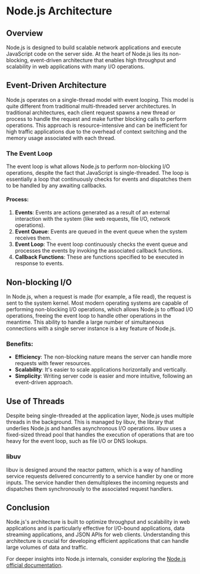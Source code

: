 # Node.js Architecture

## Overview
Node.js is designed to build scalable network applications and execute JavaScript code on the server side. At the heart of Node.js lies its non-blocking, event-driven architecture that enables high throughput and scalability in web applications with many I/O operations.

## Event-Driven Architecture
Node.js operates on a single-thread model with event looping. This model is quite different from traditional multi-threaded server architectures. In traditional architectures, each client request spawns a new thread or process to handle the request and make further blocking calls to perform operations. This approach is resource-intensive and can be inefficient for high traffic applications due to the overhead of context switching and the memory usage associated with each thread.

### The Event Loop
The event loop is what allows Node.js to perform non-blocking I/O operations, despite the fact that JavaScript is single-threaded. The loop is essentially a loop that continuously checks for events and dispatches them to be handled by any awaiting callbacks.

#### Process:
1. **Events**: Events are actions generated as a result of an external interaction with the system (like web requests, file I/O, network operations).
2. **Event Queue**: Events are queued in the event queue when the system receives them.
3. **Event Loop**: The event loop continuously checks the event queue and processes the events by invoking the associated callback functions.
4. **Callback Functions**: These are functions specified to be executed in response to events.

## Non-blocking I/O
In Node.js, when a request is made (for example, a file read), the request is sent to the system kernel. Most modern operating systems are capable of performing non-blocking I/O operations, which allows Node.js to offload I/O operations, freeing the event loop to handle other operations in the meantime. This ability to handle a large number of simultaneous connections with a single server instance is a key feature of Node.js.

### Benefits:
- **Efficiency**: The non-blocking nature means the server can handle more requests with fewer resources.
- **Scalability**: It's easier to scale applications horizontally and vertically.
- **Simplicity**: Writing server code is easier and more intuitive, following an event-driven approach.

## Use of Threads
Despite being single-threaded at the application layer, Node.js uses multiple threads in the background. This is managed by libuv, the library that underlies Node.js and handles asynchronous I/O operations. libuv uses a fixed-sized thread pool that handles the execution of operations that are too heavy for the event loop, such as file I/O or DNS lookups.

### libuv
libuv is designed around the reactor pattern, which is a way of handling service requests delivered concurrently to a service handler by one or more inputs. The service handler then demultiplexes the incoming requests and dispatches them synchronously to the associated request handlers.

## Conclusion
Node.js's architecture is built to optimize throughput and scalability in web applications and is particularly effective for I/O-bound applications, data streaming applications, and JSON APIs for web clients. Understanding this architecture is crucial for developing efficient applications that can handle large volumes of data and traffic.

For deeper insights into Node.js internals, consider exploring the [Node.js official documentation](https://nodejs.org/en/docs/).
